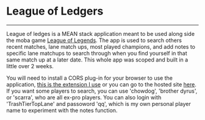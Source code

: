 # League of Ledgers
---------------
League of ledges is a MEAN stack application meant to be used along side the moba game [League of Legends](http://play.na.leagueoflegends.com/en_US). The app is used to search others recent matches, lane match ups, most played champions, and add notes to specific lane matchups to search through when you find yourself in that same match up at a later date. This whole app was scoped and built in a little over 2 weeks.

You will need to install a CORS plug-in for your browser to use the application, [this is the extension I use](https://chrome.google.com/webstore/detail/cors-toggle/omcncfnpmcabckcddookmnajignpffnh?hl=en) or you can go to the hosted site [here](https://leagueofledgers.herokuapp.com/). If you want some players to search, you can use 'chowdog', 'brother dyrus', or 'scarra', who are all ex-pro players. You can also login with 'TrashTierTopLane' and passoword 'qq', which is my own personal player name to experiment with the notes function.
